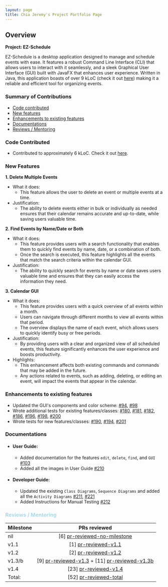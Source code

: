 ```yaml
---
layout: page
title: Chia Jeremy's Project Portfolio Page
---
```


## Overview

**Project: EZ-Schedule**

EZ-Schedule is a desktop application designed to manage and schedule events with ease.
It features a robust Command Line Interface (CLI) that allows users to interact with it seamlessly,
and a sleek Graphical User Interface (GUI) built with JavaFX that enhances user experience.
Written in Java, this application boasts of over 9 kLoC
(check it out [here](https://nus-cs2103-ay2223s2.github.io/tp-dashboard/?search=w17-3&breakdown=true))
making it a reliable and efficient tool for organizing events.

<h3 id="summary-of-contributions">Summary of Contributions</h2>

* [Code contributed](#code-contributed)
* [New features](#new-features)
* [Enhancements to existing features](#enhancements-to-existing-features)
* [Documentations](#documentations)
* [Reviews / Mentoring](#reviews-mentoring)

<h3 id="code-contributed">Code Contributed</h2>

* Contributed to approximately 6 kLoC. Check it
  out [here](https://nus-cs2103-ay2223s2.github.io/tp-dashboard/?search=jrmckh&breakdown=true).

<h3 id="new-features">New Features</h2>
  
**1. Delete Multiple Events**  
- What it does:
    - This feature allows the user to delete an event or multiple events at a time.
- Justification:
    - The ability to delete events either in bulk or individually as needed ensures that their calendar remains accurate
      and up-to-date, while saving users valuable time.

**2. Find Events by Name/Date or Both**
- What it does:
    - This feature provides users with a search functionality that enables them to quickly find events by name, date, or
      a combination of both.
    - Once the search is executed, this feature highlights all the events that match the search criteria within the
      calendar GUI.
- Justification:
    - The ability to quickly search for events by name or date saves users valuable time and ensures that they can
      easily access the information they need.

**3. Calendar GUI**
- What it does:
    - This feature provides users with a quick overview of all events within a month.
    - Users can navigate through different months to view all events within that period.
    - The overview displays the name of each event, which allows users to quickly identify busy or free periods.
- Justification:
    - By providing users with a clear and organized view of all scheduled events, this feature significantly enhances
      the user experience and boosts productivity.
- Highlights:
    - This enhancement affects both existing commands and commands that may be added in the future.
    - Any actions related to events, such as adding, deleting, or editing an event, will impact the events that appear
      in the calendar.

<h3 id="enhancements-to-existing-features">Enhancements to existing features</h2>

- Updated the GUI's components and color scheme:
  [#94](https://github.com/AY2223S2-CS2103-W17-3/tp/pull/94),
  [#98](https://github.com/AY2223S2-CS2103-W17-3/tp/pull/98)
- Wrote additional tests for existing features/classes:
  [#180](https://github.com/AY2223S2-CS2103-W17-3/tp/pull/180),
  [#181](https://github.com/AY2223S2-CS2103-W17-3/tp/pull/181),
  [#182](https://github.com/AY2223S2-CS2103-W17-3/tp/pull/182),
  [#186](https://github.com/AY2223S2-CS2103-W17-3/tp/pull/186),
  [#196](https://github.com/AY2223S2-CS2103-W17-3/tp/pull/196),
  [#198](https://github.com/AY2223S2-CS2103-W17-3/tp/pull/198),
  [#200](https://github.com/AY2223S2-CS2103-W17-3/tp/pull/200)
- Wrote tests for new features/classes:
  [#190](https://github.com/AY2223S2-CS2103-W17-3/tp/pull/190),
  [#194](https://github.com/AY2223S2-CS2103-W17-3/tp/pull/194),
  [#201](https://github.com/AY2223S2-CS2103-W17-3/tp/pull/201)

<h3 id="documentations">Documentations</h2>

- #### User Guide:
    - Added documentation for the features `edit`, `delete`, `find`, and `GUI`
      [#103](https://github.com/AY2223S2-CS2103-W17-3/tp/pull/103)
    - Added all the images in User Guide
      [#210](https://github.com/AY2223S2-CS2103-W17-3/tp/pull/210)
- #### Developer Guide:
    - Updated the existing `Class Diagrams`, `Sequence Diagrams` and added all the `Activity Diagrams` 
      [#211](https://github.com/AY2223S2-CS2103-W17-3/tp/pull/211),
      [#221](https://github.com/AY2223S2-CS2103-W17-3/tp/pull/221)
    - Added Instructions for Manual Testing
      [#212](https://github.com/AY2223S2-CS2103-W17-3/tp/pull/212)
  
### <span style="color:lightblue">Reviews / Mentoring</span>

[pr-reviewed-no-milestone]: https://github.com/AY2223S2-CS2103-W17-3/tp/pulls?q=is%3Apr+is%3Aclosed+reviewed-by%3Ajrmckh+no%3Amilestone
[pr-reviewed-v1.1]: https://github.com/AY2223S2-CS2103-W17-3/tp/pulls?q=is%3Apr+is%3Aclosed+reviewed-by%3Ajrmckh+milestone%3Av1.1
[pr-reviewed-v1.2]: https://github.com/AY2223S2-CS2103-W17-3/tp/pulls?q=is%3Apr+is%3Aclosed+reviewed-by%3Ajrmckh+milestone%3Av1.2
[pr-reviewed-v1.3]: https://github.com/AY2223S2-CS2103-W17-3/tp/pulls?q=is%3Apr+is%3Aclosed+reviewed-by%3Ajrmckh+milestone%3Av1.3
[pr-reviewed-v1.3b]: https://github.com/AY2223S2-CS2103-W17-3/tp/pulls?q=is%3Apr+is%3Aclosed+reviewed-by%3Ajrmckh+milestone%3Av1.3b+
[pr-reviewed-v1.4]: https://github.com/AY2223S2-CS2103-W17-3/tp/pulls?q=is%3Apr+is%3Aclosed+reviewed-by%3Ajrmckh+milestone%3Av1.4
[pr-reviewed-total]: https://github.com/AY2223S2-CS2103-W17-3/tp/pulls?q=is%3Apr+is%3Aclosed+reviewed-by%3Ajrmckh

| Milestone |                   PRs reviewed                    |
|-----------|:-------------------------------------------------:|
| nil       |          [6] [pr-reviewed-no-milestone]           |
| v1.1      |              [1] [pr-reviewed-v1.1]               |
| v1.2      |              [2] [pr-reviewed-v1.2]               |
| v1.3/b    | [9] [pr-reviewed-v1.3] + [11] [pr-reviewed-v1.3b] |                                                                               
| v1.4      |              [23] [pr-reviewed-v1.4]              |                                                                             
| Total:    |             [52] [pr-reviewed-total]              |
